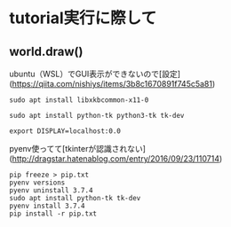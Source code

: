# tutorial実行に際して
 
## world.draw()
ubuntu（WSL）でGUI表示ができないので[設定]
(https://qiita.com/nishiys/items/3b8c1670891f745c5a81)  
```
sudo apt install libxkbcommon-x11-0

sudo apt install python-tk python3-tk tk-dev

export DISPLAY=localhost:0.0
```  

pyenv使ってて[tkinterが認識されない]
(http://dragstar.hatenablog.com/entry/2016/09/23/110714)  
```
pip freeze > pip.txt
pyenv versions
pyenv uninstall 3.7.4
sudo apt install python-tk tk-dev
pyenv install 3.7.4
pip install -r pip.txt
```  